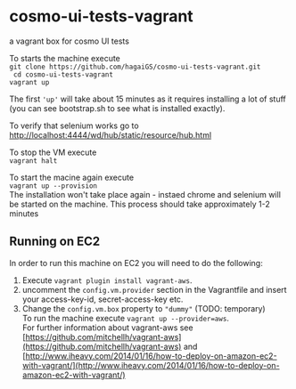 cosmo-ui-tests-vagrant
======================

a vagrant box for cosmo UI tests  
  
To starts the machine execute  
```git clone https://github.com/hagaiGS/cosmo-ui-tests-vagrant.git```  
``` cd cosmo-ui-tests-vagrant```  
```vagrant up```  

The first ```'up'``` will take about 15 minutes as it requires installing a lot of stuff (you can see bootstrap.sh to see what is installed exactly).

To verify that selenium works go to [http://localhost:4444/wd/hub/static/resource/hub.html](http://localhost:4444/wd/hub/static/resource/hub.html)  
  
To stop the VM execute  
```vagrant halt```  
  
To start the macine again execute  
```vagrant up --provision```  
The installation won't take place again - instaed chrome and selenium will be started on the machine. This process should take approximately 1-2 minutes

Running on EC2
--------------
In order to run this machine on EC2 you will need to do the following:  
1. Execute ```vagrant plugin install vagrant-aws```.
2. uncomment the ```config.vm.provider``` section in the Vagrantfile and insert your access-key-id, secret-access-key etc.
3. Change the ```config.vm.box``` property to ```"dummy"``` (TODO: temporary)  
To run the machine execute ```vagrant up --provider=aws```.  
For further information about vagrant-aws see [https://github.com/mitchellh/vagrant-aws](https://github.com/mitchellh/vagrant-aws) and [http://www.iheavy.com/2014/01/16/how-to-deploy-on-amazon-ec2-with-vagrant/](http://www.iheavy.com/2014/01/16/how-to-deploy-on-amazon-ec2-with-vagrant/)